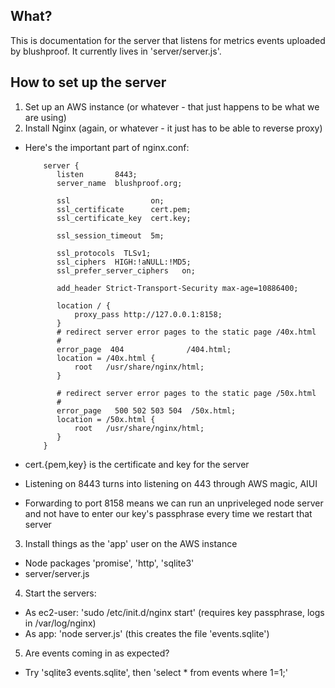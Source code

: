 What?
-----
This is documentation for the server that listens for metrics events uploaded by blushproof. It currently lives in 'server/server.js'.

How to set up the server
------------------------
1. Set up an AWS instance (or whatever - that just happens to be what we are using)
2. Install Nginx (again, or whatever - it just has to be able to reverse proxy)
  * Here's the important part of nginx.conf:

            server {
               listen       8443;
               server_name  blushproof.org;

               ssl                  on;
               ssl_certificate      cert.pem;
               ssl_certificate_key  cert.key;

               ssl_session_timeout  5m;

               ssl_protocols  TLSv1;
               ssl_ciphers  HIGH:!aNULL:!MD5;
               ssl_prefer_server_ciphers   on;

               add_header Strict-Transport-Security max-age=10886400;

               location / {
                   proxy_pass http://127.0.0.1:8158;
               }
               # redirect server error pages to the static page /40x.html
               #
               error_page  404              /404.html;
               location = /40x.html {
                   root   /usr/share/nginx/html;
               }

               # redirect server error pages to the static page /50x.html
               #
               error_page   500 502 503 504  /50x.html;
               location = /50x.html {
                   root   /usr/share/nginx/html;
               }
            }
  * cert.{pem,key} is the certificate and key for the server
  * Listening on 8443 turns into listening on 443 through AWS magic, AIUI
  * Forwarding to port 8158 means we can run an unpriveleged node server and not have to enter our key's passphrase every time we restart that server
3. Install things as the 'app' user on the AWS instance
  * Node packages 'promise', 'http', 'sqlite3'
  * server/server.js
4. Start the servers:
  * As ec2-user: 'sudo /etc/init.d/nginx start' (requires key passphrase, logs in /var/log/nginx)
  * As app: 'node server.js' (this creates the file 'events.sqlite')
5. Are events coming in as expected?
  * Try 'sqlite3 events.sqlite', then 'select * from events where 1=1;'
